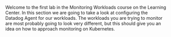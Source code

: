 Welcome to the first lab in the Monitoring Workloads course on the Learning Center. In this section we are going to take a look at configuring the Datadog Agent for our workloads. The workloads you are trying to monitor are most probably going to look very different, but this should give you an idea on how to approach monitoring on Kubernetes.